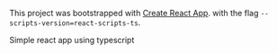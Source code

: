 This project was bootstrapped with [Create React App](https://github.com/facebookincubator/create-react-app). with the flag `--scripts-version=react-scripts-ts`.

Simple react app using typescript
